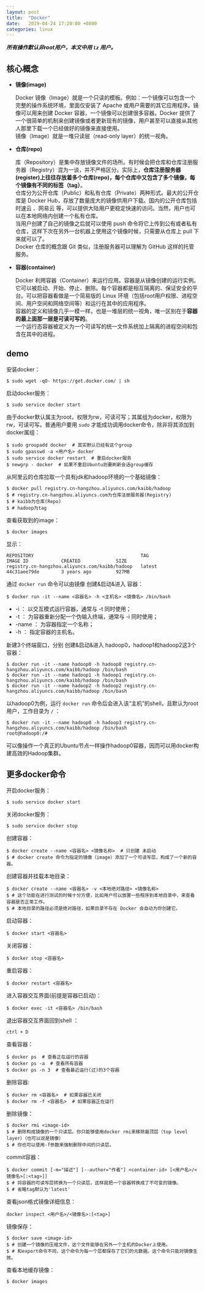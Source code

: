 ```yaml
---
layout: post
title:  "Docker"
date:   2019-04-24 17:20:00 +0800
categories: linux
---
```

***所有操作默认非root用户，本文中用 `lz` 用户。***

## 核心概念

- **镜像(image)**  

  Docker 镜像（Image）就是一个只读的模板。例如：一个镜像可以包含一个完整的操作系统环境，里面仅安装了 Apache 或用户需要的其它应用程序。镜像可以用来创建 Docker 容器，一个镜像可以创建很多容器。Docker 提供了一个很简单的机制来创建镜像或者更新现有的镜像，用户甚至可以直接从其他人那里下载一个已经做好的镜像来直接使用。  
  镜像（Image）就是一堆只读层（read-only layer）的统一视角。

- **仓库(repo)**  
  
  库（Repository）是集中存放镜像文件的场所。有时候会把仓库和仓库注册服务器（Registry）混为一谈，并不严格区分。实际上，**仓库注册服务器(register)上往往存放着多个仓库(repo)，每个仓库中又包含了多个镜像，每个镜像有不同的标签（tag）**。  
  仓库分为公开仓库（Public）和私有仓库（Private）两种形式。最大的公开仓库是 Docker Hub，存放了数量庞大的镜像供用户下载。国内的公开仓库包括 时速云 、网易云 等，可以提供大陆用户更稳定快速的访问。当然，用户也可以在本地网络内创建一个私有仓库。  
  当用户创建了自己的镜像之后就可以使用 push 命令将它上传到公有或者私有仓库，这样下次在另外一台机器上使用这个镜像时候，只需要从仓库上 pull 下来就可以了。  
  Docker 仓库的概念跟 Git 类似，注册服务器可以理解为 GitHub 这样的托管服务。

- **容器(container)**  
  
  Docker 利用容器（Container）来运行应用。容器是从镜像创建的运行实例。它可以被启动、开始、停止、删除。每个容器都是相互隔离的、保证安全的平台。可以把容器看做是一个简易版的 Linux 环境（包括root用户权限、进程空间、用户空间和网络空间等）和运行在其中的应用程序。  
  容器的定义和镜像几乎一模一样，也是一堆层的统一视角，唯一区别在于**容器的最上面那一层是可读可写的**。  
  一个运行态容器被定义为一个可读写的统一文件系统加上隔离的进程空间和包含在其中的进程。

## demo

安装docker：

```shell
$ sudo wget -qO- https://get.docker.com/ | sh
```

启动docker服务：

```shell
$ sudo service docker start
```

由于docker默认属主为root，权限为rw，可读可写；其属组为docker，权限为rw，可读可写。普通用户要用 `sudo` 才能成功调用docker命令，除非将其添加到docker属组：

```shell
$ sudo groupadd docker  # 其实默认已经有这个group
$ sudo gpasswd -a <用户名> docker
$ sudo service docker restart  # 重启docker服务
$ newgrp - docker  # 如果不重启Ubuntu则要刷新会话group缓存
```

从阿里云的仓库拉取一个具有jdk和hadoop环境的一个基础镜像：

```shell
$ docker pull registry.cn-hangzhou.aliyuncs.com/kaibb/hadoop
$ # registry.cn-hangzhou.aliyuncs.com为仓库注册服务器(Registry)
$ # kaibb为仓库(Repo)
$ # hadoop为tag
```

查看获取到的image：

```shell
$ docker images
```

显示：
```shell
REPOSITORY                                       TAG                 IMAGE ID            CREATED             SIZE
registry.cn-hangzhou.aliyuncs.com/kaibb/hadoop   latest              44c31aee79de        3 years ago         927MB
```
 
通过 `docker run` 命令可以由镜像 创建&启动&进入 容器：

```shell
$ docker run -it --name <容器名> -h <主机名> <镜像名> /bin/bash
```

- -i ： 以交互模式运行容器，通常与 -t 同时使用；
- -t ： 为容器重新分配一个伪输入终端，通常与 -i 同时使用；
- -name ： 为容器指定一个名称；
- -h ： 指定容器的主机名。

新建3个终端窗口，分别 创建&启动&进入 hadoop0，hadoop1和hadoop2这3个容器：

```shell
$ docker run -it --name hadoop0 -h hadoop0 registry.cn-hangzhou.aliyuncs.com/kaibb/hadoop /bin/bash
$ docker run -it --name hadoop1 -h hadoop1 registry.cn-hangzhou.aliyuncs.com/kaibb/hadoop /bin/bash
$ docker run -it --name hadoop2 -h hadoop2 registry.cn-hangzhou.aliyuncs.com/kaibb/hadoop /bin/bash
```
以hadoop0为例，运行 `docker run` 命令后会进入该“主机”的shell，且默认为root用户，工作目录为 `/` ：

```shell
$ docker run -it --name hadoop0 -h hadoop3 registry.cn-hangzhou.aliyuncs.com/kaibb/hadoop /bin/bash
root@hadoop0:/#
```

可以像操作一个真正的Ubuntu节点一样操作hadoop0容器，因而可以用docker构建高效的Hadoop集群。

## 更多docker命令

开启docker服务：

```shell
$ sudo service docker start
```

关闭docker服务：

```shell
$ sudo service docker stop
```

创建容器：

```shell
$ docker create --name <容器名> <镜像名称>  # 只创建 未启动
$ # docker create 命令为指定的镜像（image）添加了一个可读写层，构成了一个新的容器。
```

创建容器并挂载本地目录：
```shell
$ docker create --name <容器名> -v <本地绝对路径> <镜像名称>
$ # 这个功能在进行测试的时候十分方便，比如用户可以放置一些程序到本地目录中，来查看容器是否正常工作。
$ # 本地目录的路径必须是绝对路径，如果目录不存在 Docker 会自动为你创建它。
```


启动容器：

```shell
$ docker start <容器名>
```

关闭容器：

```shell
$ docker stop <容器名>
```

重启容器：

```shell
$ docker restart <容器名>
```

进入容器交互界面(前提是容器已启动)：

```shell
$ docker exec -it <容器名> /bin/bash
```

退出容器交互界面回到shell ： 

```shell
ctrl + D
```

查看容器：

```shell
$ docker ps  # 查看正在运行的容器
$ docker ps -a  # 查看所有容器
$ docker ps -n 3  # 查看最近运行(过)的3个容器
```

删除容器:

```shell
$ docker rm <容器名>  # 如果容器已关闭
$ docker rm -f <容器名>  # 如果容器正在运行
```

删除镜像：

```shell
$ docker rmi <image-id>
$ # 删除构成镜像的一个只读层。你只能够使用docker rmi来移除最顶层（top level layer）（也可以说是镜像）
$ # 你也可以使用-f参数来强制删除中间的只读层。
```

commit容器：

```shell
$ docker commit [-m="描述"] [--author="作者"] <container-id> [<用户名>/<镜像名>[:<tag>]]
$ # 将容器的可读写层转换为一个只读层，这样就把一个容器转换成了不可变的镜像。
$ # 省略tag默认为'latest'
```

查看json格式镜像详细信息：

```shell
docker inspect <用户名>/<镜像名>:[<tag>]
```

镜像保存：

```shell
$ docker save <image-id>
$ # 创建一个镜像的压缩文件，这个文件能够在另外一个主机的Docker上使用。
$ # 和export命令不同，这个命令为每一个层都保存了它们的元数据。这个命令只能对镜像生效。
```

查看本地缓存镜像：

```shell
$ docker images
```









